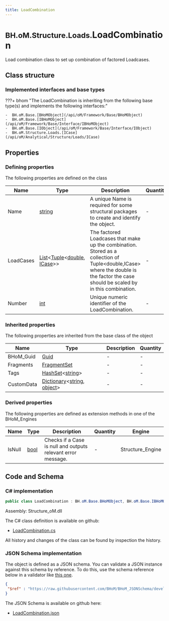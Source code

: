 ```yaml
---
title: LoadCombination
---
```


# <small>BH.oM.Structure.Loads.</small>**LoadCombination**

Load combination class to set up combination of factored Loadcases.

## Class structure

### Implemented interfaces and base types

???+ bhom "The LoadCombination is inheriting from the following base type(s) and implements the following interfaces:"

    -  BH.oM.Base.[BHoMObject](/api/oM/Framework/Base/BHoMObject)
    -  BH.oM.Base.[IBHoMObject](/api/oM/Framework/Base/Interface/IBHoMObject)
    -  BH.oM.Base.[IObject](/api/oM/Framework/Base/Interface/IObject)
    -  BH.oM.Structure.Loads.[ICase](/api/oM/Analytical/Structure/Loads/ICase)


## Properties



### Defining properties

The following properties are defined on the class

| Name             | Type             | Description      | Quantity         |
|------------------|------------------|------------------|------------------|
| Name | [string](https://learn.microsoft.com/en-us/dotnet/api/System.String?view=netstandard-2.0) | A unique Name is required for some structural packages to create and identify the object. | - |
| LoadCases | [List](https://learn.microsoft.com/en-us/dotnet/api/System.Collections.Generic.List-1?view=netstandard-2.0)&lt;[Tuple](https://learn.microsoft.com/en-us/dotnet/api/System.Tuple-2?view=netstandard-2.0)&lt;[double](https://learn.microsoft.com/en-us/dotnet/api/System.Double?view=netstandard-2.0), [ICase](/api/oM/Analytical/Structure/Loads/ICase)&gt;&gt; | The factored Loadcases that make up the combination. Stored as a collection of Tuple&lt;double,ICase&gt; where the double is the factor the case should be scaled by in this combination. | - |
| Number | [int](https://learn.microsoft.com/en-us/dotnet/api/System.Int32?view=netstandard-2.0) | Unique numeric identifier of the LoadCombination. | - |


### Inherited properties
The following properties are inherited from the base class of the object

| Name             | Type             | Description      | Quantity         |
|------------------|------------------|------------------|------------------|
| BHoM_Guid | [Guid](https://learn.microsoft.com/en-us/dotnet/api/System.Guid?view=netstandard-2.0) | - | - |
| Fragments | [FragmentSet](/api/oM/Framework/Base/FragmentSet) | - | - |
| Tags | [HashSet](https://learn.microsoft.com/en-us/dotnet/api/System.Collections.Generic.HashSet-1?view=netstandard-2.0)&lt;[string](https://learn.microsoft.com/en-us/dotnet/api/System.String?view=netstandard-2.0)&gt; | - | - |
| CustomData | [Dictionary](https://learn.microsoft.com/en-us/dotnet/api/System.Collections.Generic.Dictionary-2?view=netstandard-2.0)&lt;[string](https://learn.microsoft.com/en-us/dotnet/api/System.String?view=netstandard-2.0), [object](https://learn.microsoft.com/en-us/dotnet/api/System.Object?view=netstandard-2.0)&gt; | - | - |


### Derived properties

The following properties are defined as extension methods in one of the BHoM_Engines

| Name             | Type             | Description      | Quantity         | Engine           |
|------------------|------------------|------------------|------------------|------------------|
| IsNull | [bool](https://learn.microsoft.com/en-us/dotnet/api/System.Boolean?view=netstandard-2.0) | Checks if a Case is null and outputs relevant error message. | - | Structure_Engine |


## Code and Schema

### C# implementation

``` C# title="C#"
public class LoadCombination : BH.oM.Base.BHoMObject, BH.oM.Base.IBHoMObject, BH.oM.Base.IObject, BH.oM.Structure.Loads.ICase
```

Assembly: Structure_oM.dll

The C# class definition is available on github:

- [LoadCombination.cs](https://github.com/BHoM/BHoM/blob/develop/Structure_oM/Loads\LoadCombination.cs)

All history and changes of the class can be found by inspection the history.
### JSON Schema implementation

The object is defined as a JSON schema. You can validate a JSON instance against this schema by reference. To do this, use the schema reference below in a validator like [this one](https://www.jsonschemavalidator.net/).

``` json title="JSON Schema"
{
 "$ref" : "https://raw.githubusercontent.com/BHoM/BHoM_JSONSchema/develop/Structure_oM/Loads/LoadCombination.json"
}
```

The JSON Schema is available on github here:

- [LoadCombination.json](https://github.com/BHoM/BHoM_JSONSchema/blob/develop/Structure_oM/Loads/LoadCombination.json)
